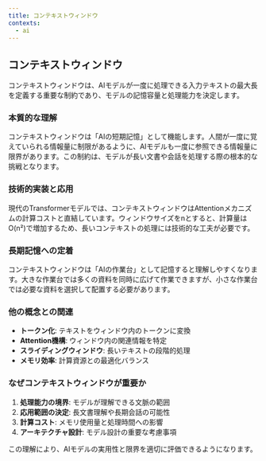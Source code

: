 ```yaml
---
title: コンテキストウィンドウ
contexts:
  - ai
---
```


<Context name="ai">

## コンテキストウィンドウ

コンテキストウィンドウは、AIモデルが一度に処理できる入力テキストの最大長を定義する重要な制約であり、モデルの記憶容量と処理能力を決定します。

### 本質的な理解

コンテキストウィンドウは「AIの短期記憶」として機能します。人間が一度に覚えていられる情報量に制限があるように、AIモデルも一度に参照できる情報量に限界があります。この制約は、モデルが長い文書や会話を処理する際の根本的な挑戦となります。

### 技術的実装と応用

現代のTransformerモデルでは、コンテキストウィンドウはAttentionメカニズムの計算コストと直結しています。ウィンドウサイズをnとすると、計算量はO(n²)で増加するため、長いコンテキストの処理には技術的な工夫が必要です。

### 長期記憶への定着

コンテキストウィンドウは「AIの作業台」として記憶すると理解しやすくなります。大きな作業台では多くの資料を同時に広げて作業できますが、小さな作業台では必要な資料を選択して配置する必要があります。

### 他の概念との関連

- **トークン化**: テキストをウィンドウ内のトークンに変換
- **Attention機構**: ウィンドウ内の関連情報を特定
- **スライディングウィンドウ**: 長いテキストの段階的処理
- **メモリ効率**: 計算資源との最適化バランス

### なぜコンテキストウィンドウが重要か

1. **処理能力の境界**: モデルが理解できる文脈の範囲
2. **応用範囲の決定**: 長文書理解や長期会話の可能性
3. **計算コスト**: メモリ使用量と処理時間への影響
4. **アーキテクチャ設計**: モデル設計の重要な考慮事項

この理解により、AIモデルの実用性と限界を適切に評価できるようになります。

</Context>

